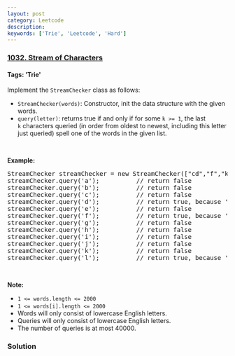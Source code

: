 ```yaml
---
layout: post
category: Leetcode
description: 
keywords: ['Trie', 'Leetcode', 'Hard']
---
```

### [1032. Stream of Characters](https://leetcode.com/problems/stream-of-characters)

#### Tags: 'Trie'

<div class="content__u3I1 question-content__JfgR"><div><p>Implement the <code>StreamChecker</code> class as follows:</p>
<ul>
<li><code>StreamChecker(words)</code>: Constructor, init the data structure with the given words.</li>
<li><code>query(letter)</code>: returns true if and only if for some <code>k &gt;= 1</code>, the last <code>k</code> characters queried (in order from oldest to newest, including this letter just queried) spell one of the words in the given list.</li>
</ul>
<p> </p>
<p><strong>Example:</strong></p>
<pre>StreamChecker streamChecker = new StreamChecker(["cd","f","kl"]); // init the dictionary.
streamChecker.query('a');          // return false
streamChecker.query('b');          // return false
streamChecker.query('c');          // return false
streamChecker.query('d');          // return true, because 'cd' is in the wordlist
streamChecker.query('e');          // return false
streamChecker.query('f');          // return true, because 'f' is in the wordlist
streamChecker.query('g');          // return false
streamChecker.query('h');          // return false
streamChecker.query('i');          // return false
streamChecker.query('j');          // return false
streamChecker.query('k');          // return false
streamChecker.query('l');          // return true, because 'kl' is in the wordlist
</pre>
<p> </p>
<p><strong>Note:</strong></p>
<ul>
<li><code>1 &lt;= words.length &lt;= 2000</code></li>
<li><code>1 &lt;= words[i].length &lt;= 2000</code></li>
<li>Words will only consist of lowercase English letters.</li>
<li>Queries will only consist of lowercase English letters.</li>
<li>The number of queries is at most 40000.</li>
</ul>
</div></div>

### Solution
